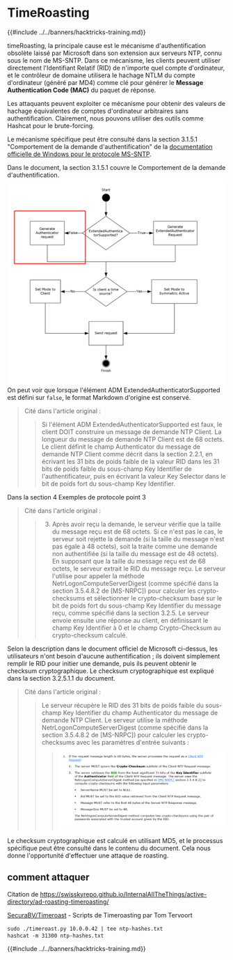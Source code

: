 # TimeRoasting

{{#include ../../banners/hacktricks-training.md}}

timeRoasting, la principale cause est le mécanisme d'authentification obsolète laissé par Microsoft dans son extension aux serveurs NTP, connu sous le nom de MS-SNTP. Dans ce mécanisme, les clients peuvent utiliser directement l'Identifiant Relatif (RID) de n'importe quel compte d'ordinateur, et le contrôleur de domaine utilisera le hachage NTLM du compte d'ordinateur (généré par MD4) comme clé pour générer le **Message Authentication Code (MAC)** du paquet de réponse.

Les attaquants peuvent exploiter ce mécanisme pour obtenir des valeurs de hachage équivalentes de comptes d'ordinateur arbitraires sans authentification. Clairement, nous pouvons utiliser des outils comme Hashcat pour le brute-forcing.

Le mécanisme spécifique peut être consulté dans la section 3.1.5.1 "Comportement de la demande d'authentification" de la [documentation officielle de Windows pour le protocole MS-SNTP](https://winprotocoldoc.z19.web.core.windows.net/MS-SNTP/%5bMS-SNTP%5d.pdf).

Dans le document, la section 3.1.5.1 couvre le Comportement de la demande d'authentification.
![](../../images/Pasted%20image%2020250709114508.png)
On peut voir que lorsque l'élément ADM ExtendedAuthenticatorSupported est défini sur `false`, le format Markdown d'origine est conservé.

> Cité dans l'article original :
>> Si l'élément ADM ExtendedAuthenticatorSupported est faux, le client DOIT construire un message de demande NTP Client. La longueur du message de demande NTP Client est de 68 octets. Le client définit le champ Authenticator du message de demande NTP Client comme décrit dans la section 2.2.1, en écrivant les 31 bits de poids faible de la valeur RID dans les 31 bits de poids faible du sous-champ Key Identifier de l'authentificateur, puis en écrivant la valeur Key Selector dans le bit de poids fort du sous-champ Key Identifier.

Dans la section 4 Exemples de protocole point 3

> Cité dans l'article original :
>> 3. Après avoir reçu la demande, le serveur vérifie que la taille du message reçu est de 68 octets. Si ce n'est pas le cas, le serveur soit rejette la demande (si la taille du message n'est pas égale à 48 octets), soit la traite comme une demande non authentifiée (si la taille du message est de 48 octets). En supposant que la taille du message reçu est de 68 octets, le serveur extrait le RID du message reçu. Le serveur l'utilise pour appeler la méthode NetrLogonComputeServerDigest (comme spécifié dans la section 3.5.4.8.2 de [MS-NRPC]) pour calculer les crypto-checksums et sélectionner le crypto-checksum basé sur le bit de poids fort du sous-champ Key Identifier du message reçu, comme spécifié dans la section 3.2.5. Le serveur envoie ensuite une réponse au client, en définissant le champ Key Identifier à 0 et le champ Crypto-Checksum au crypto-checksum calculé.

Selon la description dans le document officiel de Microsoft ci-dessus, les utilisateurs n'ont besoin d'aucune authentification ; ils doivent simplement remplir le RID pour initier une demande, puis ils peuvent obtenir le checksum cryptographique. Le checksum cryptographique est expliqué dans la section 3.2.5.1.1 du document.

> Cité dans l'article original :
>> Le serveur récupère le RID des 31 bits de poids faible du sous-champ Key Identifier du champ Authenticator du message de demande NTP Client. Le serveur utilise la méthode NetrLogonComputeServerDigest (comme spécifié dans la section 3.5.4.8.2 de [MS-NRPC]) pour calculer les crypto-checksums avec les paramètres d'entrée suivants :
>>>![](../../images/Pasted%20image%2020250709115757.png)

Le checksum cryptographique est calculé en utilisant MD5, et le processus spécifique peut être consulté dans le contenu du document. Cela nous donne l'opportunité d'effectuer une attaque de roasting.

## comment attaquer

Citation de https://swisskyrepo.github.io/InternalAllTheThings/active-directory/ad-roasting-timeroasting/

[SecuraBV/Timeroast](https://github.com/SecuraBV/Timeroast) - Scripts de Timeroasting par Tom Tervoort
```
sudo ./timeroast.py 10.0.0.42 | tee ntp-hashes.txt
hashcat -m 31300 ntp-hashes.txt
```
{{#include ../../banners/hacktricks-training.md}}
